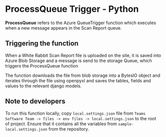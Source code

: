 # ProcessQueue Trigger - Python

**ProcessQueue** refers to the Azure QueueTrigger function which executes when a new message appears in the Scan Report queue. 

## Triggering the function
When a White Rabbit Scan Report file is uploaded on the site, it is saved into Azure Blob Storage and a message is send to the storage Queue, which triggers the ProcessQueue function

The function downloads the file from blob storage into a BytesIO object and iterates through the file using openpyxl and saves the tables, fields and values to the relevant django models.

## Note to developers
To run this function locally, copy `local.settings.json` file from 
`Teams Software Team -> files -> env files -> local.settings.json` to the root of project. Ensure that it contains 
all the variables from `sample-local.settings.json` from the repository.